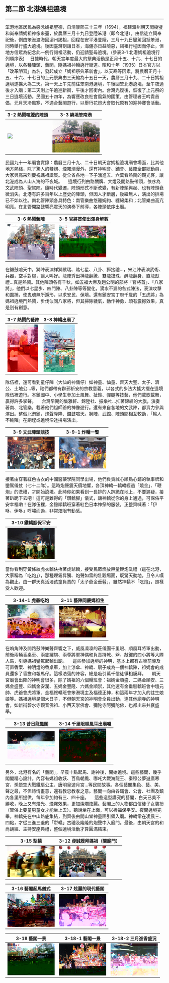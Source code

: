 ## 第二節 北港媽祖遶境
---

笨港地區居民為感念媽祖聖德，自清康熙三十三年（1694），福建湄州朝天閣樹璧和尚奉請媽祖神像來臺，於農曆三月十九日登陸笨港（即今北港），由信徒立祠奉祀後，例由笨港渡海回湄州謁祖，回程在安平港登陸，三月十九日鑾駕回抵笨港，同時舉行盛大遶境。後因臺灣割讓日本，海疆亦日益險惡，謁祖行程因而停止，但地方信眾為紀念此一例行謁祖活動，仍迎請聖母遶境。(參表3-1 北港媽祖遶境行列順序表)
　日據時代，朝天宮年度最大的祭典活動是正月十五、十六、十七日的遶境，以各種陣頭、藝閣，隨媽祖神轎遶行街道。昭和十年（1935）日本官方以「改革陋習」為名，發起成立「媽祖祭典革新會」，以天寒等因素，將農曆正月十五、十六、十七日的上元祭典由三天縮為十五日一天，農曆三月十九、二十日媽祖遶境遂擴大為二天。第一天上午先前往笨南港遶境，午後回笨北港遶境，至午夜過後才入廟；第二天則上午遶巡新街，午後才回街內。台灣光復後，恢復了上元祭的三日遶境活動。民國五十四年，為響應改良社會風氣的國策，由管理者王吟貴首倡，元月天冷風寒，不適合藝閣遊行，以舉行花燈大會取代原有的迎神賽會活動。

| 3-2 熱鬧喧騰的陣頭 | 3-3 繞境笨南港 |
| ------------------ | ------------------ |
| ![](img/3-002.jpg) | ![](img/3-003.jpg) |


民國九十一年廟會實錄：農曆三月十九、二十日朝天宮媽祖遶境廟會場面，比其他地方熱絡，除了驚人的鞭炮、煙霧瀰漫外，還有神明會、鋪會、藝陣全部總動員，大家興高采烈慶祝媽祖誕辰。從全省各地一下子湧進五、六萬看熱鬧的觀光客，讓北港成為人山人海的不夜城。
　遶境行列由路關牌、大燈及開路鼓帶頭，依序為文武陣頭、聖駕陣。隨時代變遷，陣頭形式不斷改變，有新陣頭興起、也有陣頭衰微消失。北港有許多百年以上歷史的陣頭，但因人才斷層，後繼無人，演出的排場已不如以往。南北管陣頭各具特色：南管樂曲悠雅婉約、纏綿柔和；北管樂曲高亢明亮。在北管開路鼓響亮震天的演奏下前導，各陣頭依序出廟。


| 3-6 熱鬧藝陣 | 3-5 官將首使出渾身解數 |
| ------------------ | ------------------ |
| ![](img/3-006.jpg) | ![](img/3-005.jpg) |

在鑼鼓喧天中，獅陣表演祥獅獻瑞、踏七星、八卦、獅接禮…，宋江陣表演武術、兵器，空手對棍，讓人叫好。龍陣秀出神龍翻騰、雙龍搶珠、醉龍翻身、直龍獻禮…真是熱鬧。其他陣頭各有千秋，如五福大帝及趙公明的部將「官將首」、「八家將」，他們以七星步、四門陣、八卦陣等等變化，滴水不漏的各式陣法，表演攻擊和圍捕，使鬼魂無所遁形，以求安民、保境。還有鎮安宮丁府千歲的「五虎將」為媽祖遶境鬥熱鬧，步伐似同八家將，但其掃除穢氣，動作神勇，頗有震撼效果，真是別有創意。


| 3-7 熱鬧的藝陣 | 3-8 神轎出廟了 |
| ------------------ | ------------------ |
| ![](img/3-007.jpg) | ![](img/3-008.jpg) |

隊伍裡，還可看到童仔陣（大仙的神俑仔）如神童、仙童、齊天大聖、太子、濟公、土地公…等，祂們都帶有辟邪祈安的宗教意義，以各式的步法大搖大擺在遶境隊伍裡遊行。本鎮國中、小學生參加土風舞、扯鈴、彈腿等技藝，他們載歌載舞，贏得許多掌聲。
　台灣早期的集雅軒、錦陞社、振樂社…扛著錦繡的大旗，演奏著南、北管樂，載著他們祖師爺的神像遊行。還有來自各地的文武陣，都賣力參與演出。整個北港鎮，炮聲隆隆、鑼鼓喧天。獅陣、武館、陣頭間相互較勁，「輸人不輸陣」在廟埕或遶境沿途拼場演出。

| 3-9 文武陣頭競技 | 3-9-1 炸轎一瞥 |
| ------------------ | ------------------ |
| ![](img/3-009.jpg) | ![](img/3-009-1.jpg) |

接著由穿著紅色古衣的中國醫藥學院同學出場，他們負責誠心順點心鋪的執事牌和鑾駕儀仗（七十二隊）。這時炮聲震天價地響，各頂神轎一轎轎經過「燒金」、「鞭炮」的洗禮，才開始遶境。此時你如果看到一長排的人趴跪在地上，不要遲疑，接著趴跪下去吧！這可是難得的「鑽轎腳」儀式，讓神轎從你的身上通過，可保佑平安幸福喲！在隊伍裡，金懿順轎班穿著紅色日本神祭的服裝，正整齊喊著：「伊咻、伊咻」呼嘯而過，非常炫眼有動感。

| 3-10 鑽轎腳保平安 |
| ------------------ |
| ![](img/3-010.jpg) |

當你看到穿黃條紋虎衣轎伕抬著虎爺轎，接受民眾燃放巨量鞭炮洗禮（這在北港，大家稱為「吃炮」），那種煙霧昇騰、炮聲如雷的壯觀場面，既驚天動地，且令人嘆為觀止。由一群天真活潑孩童負責的「太子爺金垂髫」，雖然神轎不「吃炮」，照樣受人歡迎。

| 3-14-1 虎爺吃炮 | 3-11 藝陣同慶媽祖生 |
| ------------------ | ------------------ |
| ![](img/3-014-1.jpg) | ![](img/3-011.jpg) |

在哨角陣及開路鼓陣樂聲齊響之下，威風凜凜的莊儀團千里眼、順風耳將軍出動，前後兩輛香桌車、兩隻繡旗、兩尊將軍神偶和負責持戟、斧、敲鑼的四小將等大隊人馬，引導媽祖鑾駕起轎出廟。
　這些參加遶境的神明，基本上都有古樂前導及可置香案、神明燈的香桌車，加上涼傘、神轎、扇子成為一個神轎陣，祖媽會的成員還多了香擔和報馬仔。這樣浩蕩的陣容，總是吸引萬千信徒爭相膜拜。
　朝天宮廟會出陣的神明會很多，除了媽祖的六個轎班會：祖媽金順盛、二媽金順安、三媽金盛豐、四媽金安瀾、五媽金豐隆、六媽金順崇，其他還有金垂髫轎班會中壇元帥、虎爺會虎將軍、金福綏轎班會笨港境主及福德正神，和這兩年才加入的註生娘娘等。媽祖遶境是個大日子，不但朝天宮的神明會全員出動，連其他廟寺的神明會，如新街碧水寺觀音佛祖、小西天崇佛會、彌陀寺阿彌陀佛，也都出來共襄盛舉。

| 3-13 昔日龍鳳閣 | 3-14 千里眼順風耳出廟囉 |
| ------------------ | ------------------ |
| ![](img/3-013.jpg) | ![](img/3-014.jpg) |

另外，北港有名的「藝閣」，早晨十點起馬、謝神後，開始遶境。這些藝閣，幾乎閣閣精心設計。內容有媽祖收妖、百鳥朝鳳、哪吒大戰海龍王、秦穆公夢遊廣寒宮、孫悟空大戰鐵扇公主、唐明皇遊月宮…等民間故事。各個藝閣集色、藝、美、聲之最，不但詩情畫意，還有教忠教孝之意。藝閣一向由各鋪會、公會、社團及鎮內各里所提供，每年參加約有三、四十座。
　這些造型講究的藝閣，白天已美不勝收，晚上又有燈光、煙霧效果，更加燦爛炫麗。藝閣上的人物都由信徒子女裝扮（習俗上要童男童女才能坐上去）。聽說坐在上面，可以祈福保平安。夜間遶境完畢，神轎先在中山路底集結，到齊後由閭山堂神童團引領入廟。神轎常在凌晨三、四點，才從三進三退的「犁轎」古禮及隆隆的炮聲中入廟門。最後，由朝天宮的和尚誦經、主持安座典禮，整個遶境活動才算圓滿結束。

| 3-15 犁轎 | 3-12 虔誠膜拜媽祖（關廟門） |
| ------------------ | ------------------ |
| ![](img/3-015.jpg) | ![](img/3-012.jpg) |


| 3-16 藝閣起馬儀式 | 3-17 炫麗的現代藝閣 |
| ------------------ | ------------------ |
| ![](img/3-016.jpg) | ![](img/3-017.jpg) |

| 3-18 藝閣一景 | 3-18-1 藝閣一景 | 3-18-2 三月進香盛況 |
| ------------------ | ------------------ |  ------------------ |
| ![](img/3-018.jpg) | ![](img/3-018-1.jpg) | ![](img/3-018-2.jpg) |



